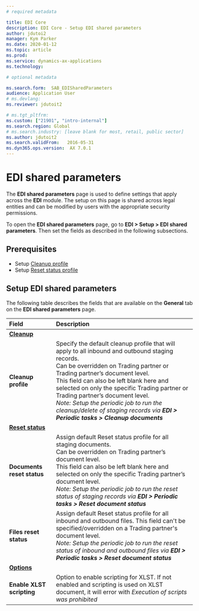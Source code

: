 ```yaml
---
# required metadata

title: EDI Core
description: EDI Core - Setup EDI shared parameters
author: jdutoi2
manager: Kym Parker
ms.date: 2020-01-12
ms.topic: article
ms.prod: 
ms.service: dynamics-ax-applications
ms.technology: 

# optional metadata

ms.search.form:  SAB_EDISharedParameters
audience: Application User
# ms.devlang: 
ms.reviewer: jdutoit2

# ms.tgt_pltfrm: 
ms.custom: ["21901", "intro-internal"]
ms.search.region: Global
# ms.search.industry: [leave blank for most, retail, public sector]
ms.author: jdutoit2
ms.search.validFrom:   2016-05-31
ms.dyn365.ops.version:  AX 7.0.1
---
```


# EDI shared parameters
The **EDI shared parameters** page is used to define settings that apply across the **EDI** module. The setup on this page is shared across legal entities and can be modified by users with the appropriate security permissions.

To open the **EDI shared parameters** page, go to **EDI > Setup > EDI shared parameters**. Then set the fields as described in the following subsections.

## Prerequisites ##
* Setup [Cleanup profile](Cleanup-profile.md)
* Setup [Reset status profile](Reset-status.md#setup-reset-status-profile)

## Setup EDI shared parameters
The following table describes the fields that are available on the **General** tab on the **EDI shared parameters** page.

**Field** 	                      | **Description**
:-------------------------------- |:-------------------------------------
<ins>**Cleanup**</ins>            |
**Cleanup profile**	              | Specify the default cleanup profile that will apply to all inbound and outbound staging records. <br> Can be overridden on Trading partner or Trading partner’s document level. <br> This field can also be left blank here and selected on only the specific Trading partner or Trading partner’s document level. <br> _Note: Setup the periodic job to run the cleanup/delete of staging records via **EDI > Periodic tasks > Cleanup documents**_
<ins>**Reset status**</ins>       | 
**Documents reset status**        |	Assign default Reset status profile for all staging documents. <br> Can be overridden on Trading partner’s document level. <br> This field can also be left blank here and selected on only the specific Trading partner’s document level. <br> _Note: Setup the periodic job to run the reset status of staging records via **EDI > Periodic tasks > Reset document status**_
**Files reset status**            |	Assign default Reset status profile for all inbound and outbound files. This field can't be specified/overridden on a Trading partner's document level. <br> _Note: Setup the periodic job to run the reset status of inbound and outbound files via **EDI > Periodic tasks > Reset document status**_
<ins>**Options**</ins>            |
**Enable XLST scripting**         |	Option to enable scripting for XLST. If not enabled and scripting is used on XLST document, it will error with _Execution of scripts was prohibited_
